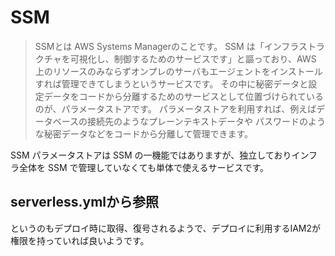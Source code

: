 # SSM 

>SSMとは AWS Systems Managerのことです。 SSM は「インフラストラクチャを可視化し、制御するためのサービスです」と謳っており、AWS 上のリソースのみならずオンプレのサーバもエージェントをインストールすれば管理できてしまうというサービスです。 その中に秘密データと設定データをコードから分離するためのサービスとして位置づけられているのが、パラメータストアです。 パラメータストアを利用すれば、例えばデータベースの接続先のようなプレーンテキストデータや パスワードのような秘密データなどをコードから分離して管理できます。

SSM パラメータストアは SSM の一機能ではありますが、独立しておりインフラ全体を SSM で管理していなくても単体で使えるサービスです。

## serverless.ymlから参照

というのもデプロイ時に取得、復号されるようで、デプロイに利用するIAM2が権限を持っていれば良いようです。


